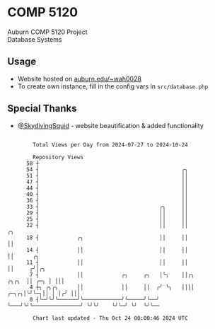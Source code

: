 # COMP 5120
Auburn COMP 5120 Project  
Database Systems

## Usage
- Website hosted on [auburn.edu/~wah0028](https://webhome.auburn.edu/~wah0028/)
- To create own instance, fill in the config vars in `src/database.php`

## Special Thanks
- [@SkydivingSquid](https://github.com/SkydivingSquid) - website beautification & added functionality

```

        Total Views per Day from 2024-07-27 to 2024-10-24

        Repository Views
      58 ┼
      54 ┤                                             ╭╮
      51 ┤                                             ││
      47 ┤                                             ││
      44 ┤                                             ││
      40 ┤                                             ││
      36 ┤                                             ││
      33 ┤                                      ╭╮     ││
      29 ┤                                      ││     ││
      25 ┤                                      ││     ││
      22 ┤                                      ││     ││                            ╭╮
      18 ┤            ╭╮                        ││     ││                            ││
      14 ┤            ││                        ││     ││                            ││      ╭╮
      11 ┤            ││                        ││     ││                            ││     ╭╯│╭╮
       7 ┤            ││            ╭╮     ╭╮   │╰╮    ││╭╮                    ╭╮╭╮  ││ ╭─╮ │ │││
       4 ┼╮ ╭╮╭╮      ││            ││     ││  ╭╯ ╰╮   ││││               ╭─╮╭╮│╰╯╰─╮││ │ │╭╯ │││
       0 ┤╰─╯╰╯╰──────╯╰────────────╯╰─────╯╰──╯   ╰───╯╰╯╰───────────────╯ ╰╯╰╯    ╰╯╰─╯ ╰╯  ╰╯╰──

        Chart last updated - Thu Oct 24 00:00:46 2024 UTC
        
```
